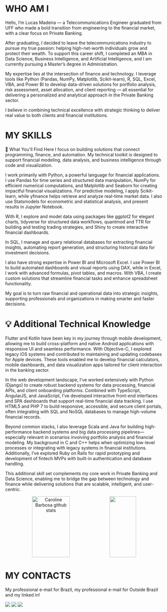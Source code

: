 # WHO AM I 
            
          
Hello, I’m Lucas Madeira — a Telecommunications Engineer graduated from UFF who made a bold transition from engineering to the financial market, with a clear focus on Private Banking.

After graduating, I decided to leave the telecommunications industry to pursue my true passion: helping high-net-worth individuals grow and protect their wealth. To support this career shift, I completed an MBA in Data Science, Business Intelligence, and Artificial Intelligence, and I am currently pursuing a Master’s degree in Administration.

My expertise lies at the intersection of finance and technology. I leverage tools like Python (Pandas, NumPy, Matplotlib, Scikit-learn), R, SQL, Excel, VBA, and Power BI to develop data-driven solutions for portfolio analysis, risk assessment, asset allocation, and client reporting — all essential for delivering a personalized and analytical approach in the Private Banking sector.

I believe in combining technical excellence with strategic thinking to deliver real value to both clients and financial institutions.
# MY SKILLS
💼 What You'll Find Here
I focus on building solutions that connect programming, finance, and automation. My technical toolkit is designed to support financial modeling, data analysis, and business intelligence through code and visualization.

I work primarily with Python, a powerful language for financial applications. I use Pandas for time series and structured data manipulation, NumPy for efficient numerical computations, and Matplotlib and Seaborn for creating impactful financial visualizations. For predictive modeling, I apply Scikit-learn, while yfinance helps retrieve and analyze real-time market data. I also use Statsmodels for econometric and statistical analysis, and present results in Jupyter Notebook.

With R, I explore and model data using packages like ggplot2 for elegant charts, tidyverse for structured data workflows, quantmod and TTR for building and testing trading strategies, and Shiny to create interactive financial dashboards.

In SQL, I manage and query relational databases for extracting financial insights, automating report generation, and structuring historical data for investment decisions.

I also have strong expertise in Power BI and Microsoft Excel. I use Power BI to build automated dashboards and visual reports using DAX, while in Excel, I work with advanced formulas, pivot tables, and macros. With VBA, I create custom solutions that streamline financial tasks and enhance spreadsheet functionality.

My goal is to turn raw financial and operational data into strategic insights, supporting professionals and organizations in making smarter and faster decisions.

# 💡 Additional Technical Knowledge

  Flutter and Kotlin have been key in my journey through mobile development, allowing me to build cross-platform and native Android applications with responsive UI and seamless performance. With Objective-C, I explored legacy iOS systems and contributed to maintaining and updating codebases for Apple devices. These tools enabled me to develop financial calculators, mobile dashboards, and data visualization apps tailored for client interaction in the banking sector.

In the web development landscape, I’ve worked extensively with Python (Django) to create robust backend systems for data processing, financial APIs, and client onboarding platforms. Combined with TypeScript, AngularJS, and JavaScript, I’ve developed interactive front-end interfaces and SPA dashboards that support real-time financial data tracking. I use HTML5 and PHP 7 to build responsive, accessible, and secure client portals, often integrating with SQL and NoSQL databases to manage high-volume financial records.

Beyond common stacks, I also leverage Scala and Java for building high-performance backend systems and big data processing pipelines—especially relevant in scenarios involving portfolio analysis and financial modeling. My background in C and C++ helps when optimizing low-level processes or integrating with legacy systems in financial institutions. Additionally, I’ve explored Ruby on Rails for rapid prototyping and development of fintech MVPs with built-in authentication and database handling.

This additional skill set complements my core work in Private Banking and Data Science, enabling me to bridge the gap between technology and finance while delivering solutions that are scalable, intelligent, and user-centric.

                




<div align="center">  
  <img width="49%" height="195px" src="https://github-readme-stats.vercel.app/api?username=Blackwood249&show_icons=true&count_private=true&hide_border=true&title_color=#000080&icon_color=#000000&text_color=#000080_color=#000080" alt="Caroline Barbosa github stats" /> 
  <img width="41%" height="195px" src="https://github-readme-stats.vercel.app/api/top-langs/?username=Blackwood249&layout=compact&hide_border=true&title_color=#000080text_color=ff91a4&bg_color=0d1117" />
</div>
  
    
# MY CONTACTS 
  
  My professional e-mail for Brazil, my professional e-mail for Outside Brazil and my linked in!
  
  <div>
    <a href = "mailto:contato@lucasmadeira.tec.br"><img src="https://img.shields.io/badge/-Gmail-%23333?style=for-the-badge&logo=gmail&logoColor=green" target="_blank"></a> 
     <a href = "mailto:internationalcontact@lucasmadeira.tec.br"><img src="https://img.shields.io/badge/-Gmail-%23333?style=for-the-badge&logo=gmail&logoColor=blue" target="_blank"></a> 
   <a href="https://www.linkedin.com/in/lucas-madeira-7606a017b/" target="_blank"><img src="https://img.shields.io/badge/-LinkedIn-%230077B5?style=for-the-badge&logo=linkedin&logoColor=white" target="_blank"></a> 
   
